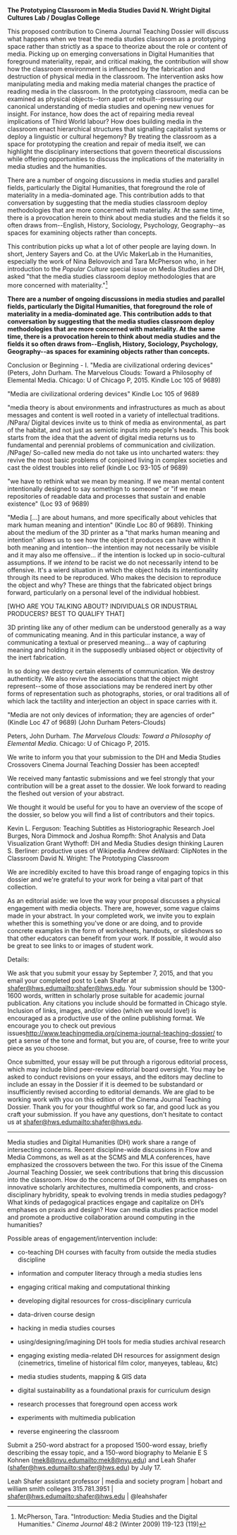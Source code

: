 **The Prototyping Classroom in Media Studies David N. WrightDigital Cultures Lab / Douglas College**

This proposed contribution to Cinema Journal Teaching Dossier will discuss what happens when we treat the media studies classroom as a prototyping space rather than strictly as a space to theorize about the role or content of media. Picking up on emerging conversations in Digital Humanities that foreground materiality, repair, and critical making, the contribution will show how the classroom environment is influenced by the fabrication and destruction of physical media in the classroom. The intervention asks how manipulating media and making media material changes the practice of reading media in the classroom. In the prototyping classroom, media can be examined as physical objects--torn apart or rebuilt--pressuring our canonical understanding of media studies and opening new venues for insight. For instance, how does the act of repairing media reveal implications of Third World labour? How does building media in the classroom enact hierarchical structures that signalling capitalist systems or deploy a linguistic or cultural hegemony? By treating the classroom as a space for prototyping the creation and repair of media itself, we can highlight the disciplinary intersections that govern theoretical discussions while offering opportunities to discuss the implications of the materiality in media studies and the humanities.  
There are a number of ongoing discussions in media studies and parallel fields, particularly the Digital Humanities, that foreground the role of materiality in a media-dominated age. This contribution adds to that conversation by suggesting that the media studies classroom deploy methodologies that are more concerned with materiality. At the same time, there is a provocation herein to think about media studies and the fields it so often draws from--English, History, Sociology, Psychology, Geography--as spaces for examining objects rather than concepts.

 
 This contribution picks up what a lot of other people are laying down. In short, Jentery Sayers and Co. at the UVic MakerLab in the Humanities, especially the work of Nina Belovovich and Tara McPherson who, in her introduction to the *Popular Culture* special issue on Media Studies and DH, asked "that the media studies classroom deploy methodologies that are more concerned with materiality."[^1] 


[^1]:McPherson, Tara. "Introduction: Media Studies and the Digital Humanities." *Cinema Journal* 48:2 (Winter 2009) 119-123 (119)

**There are a number of ongoing discussions in media studies and parallel fields, particularly the Digital Humanities, that foreground the role of materiality in a media-dominated age. This contribution adds to that conversation by suggesting that the media studies classroom deploy methodologies that are more concerned with materiality. At the same time, there is a provocation herein to think about media studies and the fields it so often draws from--English, History, Sociology, Psychology, Geography--as spaces for examining objects rather than concepts.**

Conclusion or Beginning - I. "Media are civilizational ordering devices" (Peters, John Durham. The Marvelous Clouds: Toward a Philosophy of Elemental Media. Chicago: U of Chicago P, 2015.  Kindle Loc 105 of 9689)

"Media are civilizational ordering devices" Kindle Loc 105 of 9689

"media theory is about environments and infrastructures as much as about messages and content is well rooted in a variety of intellectual traditions. /NPara/ Digital devices invite us to think of media as environmental, as part of the habitat, and not just as semiotic inputs into people's heads. This book starts from the idea that the advent of digital media returns us to fundamental and perennial problems of communication and civilization. /NPage/ So-called new media do not take us into uncharted waters: they revive the most basic problems of conjoined living in complex societies and cast the oldest troubles into relief (kindle Loc 93-105 of 9689)

"we have to rethink what we mean by meaning. If we mean mental content intentionally designed to say somethign to someone" or "if we mean repositories of readable data and processes that sustain and enable existence" (Loc 93 of 9689) 

"Media [...] are about humans, and more specifically about vehicles that mark human meaning and intention" (Kindle Loc 80 of 9689). Thinking about the medium of the 3D printer as a "that marks human meaning and intention" allows us to see how the object it produces can have within it both meaning and intention--the intention may not necessarily be visible and it may also me offensive... if the intention is locked up in socio-cultural assumptions. If we *intend* to be racist we do not necessarily intend to be offensive. It's a wierd situation in which the object holds its intentionality through its need to be reproduced. Who makes the decision to reproduce the object and why? These are things that the fabricated object brings forward, particularly on a personal level of the individual hobbiest. 

[WHO ARE YOU TALKING ABOUT? INDIVIDUALS OR INDUSTRIAL PRODUCERS? BEST TO QUALIFY THAT]

3D printing like any of other medium can be understood generally as a way of communicating meaning. And in this particular instance, a way of communicating a textual or preserved meaning... a way of capturing meaning and holding it in the supposedly unbiased object or objectivity of the inert fabrication.

In so doing we destroy certain elements of communication. We destroy authenticity. We also revive the associations that the object might represent--some of those associations may be rendered inert by other forms of representation such as photographs, stories, or oral traditions all of which lack the tactility and interjection an object in space carries with it. 

"Media are not only devices of information; they are agencies of order" (Kindle Loc 47 of 9689) (John Durham Peters-Clouds)

Peters, John Durham. *The Marvelous Clouds: Toward a Philosophy of Elemental Media*. Chicago: U of Chicago P, 2015.



We write to inform you that your submission to the DH and Media Studies Crossovers Cinema Journal Teaching Dossier has been accepted!

We received many fantastic submissions and we feel strongly that your contribution will be a great asset to the dossier.  We look forward to reading the fleshed out version of your abstract.

We thought it would be useful for you to have an overview of the scope of the dossier, so below you will find a list of contributors and their topics.

Kevin L. Ferguson: Teaching Subtitles as Historiographic Research
Joel Burges, Nora Dimmock and Joshua Rompfh: Shot Analysis and Data Visualization
Grant Wythoff: DH and Media Studies design thinking
Lauren S. Berliner: productive uses of Wikipedia
Andrew deWaard: ClipNotes in the Classroom
David N. Wright: The Prototyping Classroom

We are incredibly excited to have this broad range of engaging topics in this dossier and we're grateful to your work for being a vital part of that collection.

As an editorial aside: we love the way your proposal discusses a physical engagement with media objects. There are, however, some vague claims made in your abstract.  In your completed work, we invite you to explain whether this is something you've done or are doing, and to provide concrete examples in the form of worksheets, handouts, or slideshows so that other educators can benefit from your work. If possible, it would also be great to see links to or images of student work.

Details:

We ask that you submit your essay by September 7, 2015, and that you email your completed post to Leah Shafer at shafer@hws.edu<mailto:shafer@hws.edu>. Your submission should be 1300-1600 words, written in scholarly prose suitable for academic journal publication.  Any citations you include should be formatted in Chicago style.  Inclusion of links, images, and/or video (which we would love!) is encouraged as a productive use of the online publishing format.  We encourage you to check out previous issues<http://www.teachingmedia.org/cinema-journal-teaching-dossier/> to get a sense of the tone and format, but you are, of course, free to write your piece as you choose.

Once submitted, your essay will be put through a rigorous editorial process, which may include blind peer-review editorial board oversight. You  may be asked to conduct revisions on your essays, and the editors may decline to include an essay in the Dossier if it is deemed to be substandard or insufficiently revised according to editorial demands.
We are glad to be working work with you on this edition of the Cinema Journal Teaching Dossier. Thank you for your thoughtful work so far, and good luck as you craft your submission.  If you have any questions, don't hesitate to contact us at shafer@hws.edu<mailto:shafer@hws.edu>.

----

Media studies and Digital Humanities (DH) work share a range of intersecting concerns. Recent discipline-wide discussions in Flow and Media Commons, as well as at the SCMS and MLA conferences, have emphasized the crossovers between the two. For this issue of the Cinema Journal Teaching Dossier, we seek contributions that bring this discussion into the classroom. How do the concerns of DH work, with its emphases on innovative scholarly architectures, multimedia components, and cross-disciplinary hybridity, speak to evolving trends in media studies pedagogy? What kinds of pedagogical practices engage and capitalize on DH’s emphases on praxis and design? How can media studies practice model and promote a productive collaboration around computing in the humanities?

Possible areas of engagement/intervention include:

* co-teaching DH courses with faculty from outside the media studies discipline

* information and computer literacy through a media studies lens

* engaging critical making and computational thinking

* developing digital resources for cross-disciplinary curricula

* data-driven course design

* hacking in media studies courses

* using/designing/imagining DH tools for media studies archival research

* engaging existing media-related DH resources for assignment design (cinemetrics, timeline of historical film color, manyeyes, tableau, &tc)

* media studies students, mapping & GIS data

* digital sustainability as a foundational praxis for curriculum design

* research processes that foreground open access work

* experiments with multimedia publication

* reverse engineering the classroom

Submit a 250-word abstract for a proposed 1500-word essay, briefly describing the essay topic, and a 150-word biography to Melanie E S Kohnen (mek8@nyu.edu<mailto:mek8@nyu.edu>) and Leah Shafer (shafer@hws.edu<mailto:shafer@hws.edu>) by July 17.

Leah Shafer
assistant professor | media and society program | hobart and william smith colleges
315.781.3951 | shafer@hws.edu<mailto:shafer@hws.edu> | @leahshafer